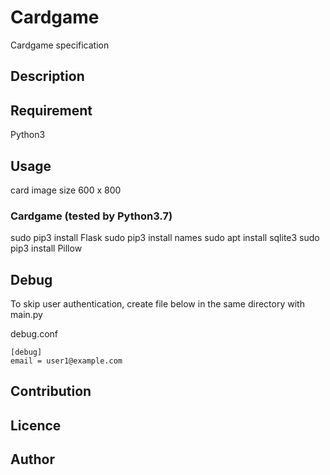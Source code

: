 Cardgame
====

Cardgame specification

## Description

## Requirement
Python3

## Usage
card image size 600 x 800

### Cardgame (tested by Python3.7)
sudo pip3 install Flask
sudo pip3 install names
sudo apt install sqlite3
sudo pip3 install Pillow

## Debug
To skip user authentication, create file below in the same directory with main.py

debug.conf
```
[debug]
email = user1@example.com
```

## Contribution

## Licence

## Author
